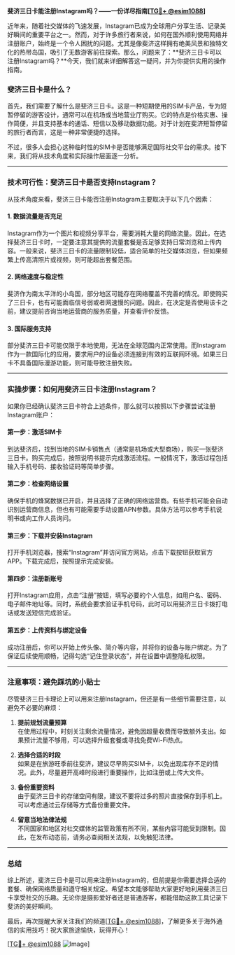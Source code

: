 **斐济三日卡能注册Instagram吗？——一份详尽指南[[TG💪+ @esim1088](https://t.me/s/esim1088)]**

近年来，随着社交媒体的飞速发展，Instagram已成为全球用户分享生活、记录美好瞬间的重要平台之一。然而，对于许多旅行者来说，如何在国外顺利使用网络并注册账户，始终是一个令人困扰的问题。尤其是像斐济这样拥有绝美风景和独特文化的热带岛国，吸引了无数游客前往探索。那么，问题来了：**斐济三日卡可以注册Instagram吗？**今天，我们就来详细解答这一疑问，并为你提供实用的操作指南。

### 斐济三日卡是什么？

首先，我们需要了解什么是斐济三日卡。这是一种短期使用的SIM卡产品，专为短暂停留的游客设计，通常可以在机场或当地营业厅购买。它的特点是价格实惠、操作简便，并且支持基本的通话、短信以及移动数据功能。对于计划在斐济短暂停留的旅行者而言，这是一种非常便捷的选择。

不过，很多人会担心这种临时性的SIM卡是否能够满足国际社交平台的需求。接下来，我们将从技术角度和实际操作层面逐一分析。

---

### 技术可行性：斐济三日卡是否支持Instagram？

从技术角度来看，斐济三日卡能否注册Instagram主要取决于以下几个因素：

#### 1. 数据流量是否充足
Instagram作为一个图片和视频分享平台，需要消耗大量的网络流量。因此，在选择斐济三日卡时，一定要注意其提供的流量套餐是否足够支持日常浏览和上传内容。一般来说，斐济三日卡的流量限制较低，适合简单的社交媒体浏览，但如果频繁上传高清照片或视频，则可能超出套餐范围。

#### 2. 网络速度与稳定性
斐济作为南太平洋的小岛国，部分地区可能存在网络覆盖不完善的情况。即使购买了三日卡，也有可能面临信号弱或者网速慢的问题。因此，在决定是否使用该卡之前，建议提前咨询当地运营商的服务质量，并查看评价反馈。

#### 3. 国际服务支持
部分斐济三日卡可能仅限于本地使用，无法在全球范围内正常使用。而Instagram作为一款国际化的应用，要求用户的设备必须连接到有效的互联网环境。如果三日卡不具备国际漫游功能，则可能导致注册失败。

---

### 实操步骤：如何用斐济三日卡注册Instagram？

如果你已经确认斐济三日卡符合上述条件，那么就可以按照以下步骤尝试注册Instagram账户：

#### 第一步：激活SIM卡
到达斐济后，找到当地的SIM卡销售点（通常是机场或大型商场），购买一张斐济三日卡。购买完成后，按照说明书提示完成激活流程。一般情况下，激活过程包括输入手机号码、接收验证码等简单步骤。

#### 第二步：检查网络设置
确保手机的蜂窝数据已开启，并且选择了正确的网络运营商。有些手机可能会自动识别运营商信息，但也有可能需要手动设置APN参数。具体方法可以参考手机说明书或向工作人员询问。

#### 第三步：下载并安装Instagram
打开手机浏览器，搜索“Instagram”并访问官方网站，点击下载按钮获取官方APP。下载完成后，按照提示完成安装。

#### 第四步：注册新账号
打开Instagram应用，点击“注册”按钮，填写必要的个人信息，如用户名、密码、电子邮件地址等。同时，系统会要求验证手机号码，此时可以用斐济三日卡拨打电话或发送短信完成验证。

#### 第五步：上传资料与绑定设备
成功注册后，你可以开始上传头像、简介等内容，并将你的设备与账户绑定。为了保证后续使用顺畅，记得勾选“记住登录状态”，并在设置中调整隐私权限。

---

### 注意事项：避免踩坑的小贴士

尽管斐济三日卡理论上可以用来注册Instagram，但还是有一些细节需要注意，以避免不必要的麻烦：

1. **提前规划流量预算**  
   在使用过程中，时刻关注剩余流量情况，避免因超量收费而导致额外支出。如果预计流量不够用，可以选择升级套餐或寻找免费Wi-Fi热点。

2. **选择合适的时段**  
   如果是在旅游旺季前往斐济，建议尽早购买SIM卡，以免出现库存不足的情况。此外，尽量避开高峰时段进行重要操作，比如注册或上传大文件。

3. **备份重要资料**  
   由于斐济三日卡的存储空间有限，建议不要将过多的照片直接保存到手机上。可以考虑通过云存储等方式备份重要文件。

4. **留意当地法律法规**  
   不同国家和地区对社交媒体的监管政策有所不同，某些内容可能受到限制。因此，在发布动态前，请务必查阅相关法规，以免触犯法律。

---

### 总结

综上所述，斐济三日卡是可以用来注册Instagram的，但前提是你需要选择合适的套餐、确保网络质量和遵守相关规定。希望本文能够帮助大家更好地利用斐济三日卡享受社交的乐趣。无论你是摄影爱好者还是普通游客，都能借助这款工具记录下斐济的美好瞬间。

最后，再次提醒大家关注我们的频道[[TG💪+ @esim1088](https://t.me/s/esim1088)]，了解更多关于海外通信的实用技巧！祝大家旅途愉快，玩得开心！

[[TG💪+ @esim1088](https://t.me/s/esim1088) ![Image](https://i.postimg.cc/4NQfJmqS/Snipaste-2025-05-13-00-14-12.png)]